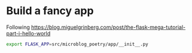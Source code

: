 # Build a fancy app

Following
https://blog.miguelgrinberg.com/post/the-flask-mega-tutorial-part-i-hello-world

```bash
export FLASK_APP=src/microblog_poetry/app/__init__.py
```